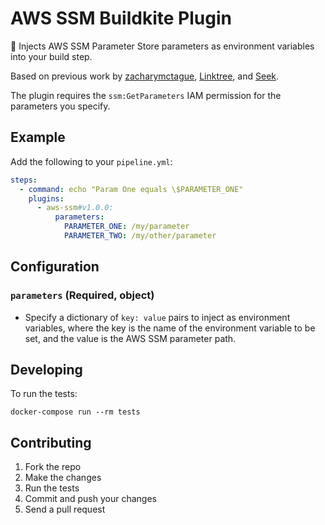 # AWS SSM Buildkite Plugin

🔑 Injects AWS SSM Parameter Store parameters as environment variables into your build step.

Based on previous work by [zacharymctague](https://github.com/zacharymctague/aws-ssm-buildkite-plugin), [Linktree](https://github.com/blstrco/aws-sm-buildkite-plugin), and [Seek](https://github.com/seek-oss/aws-sm-buildkite-plugin).

The plugin requires the `ssm:GetParameters` IAM permission for the parameters you specify.

## Example

Add the following to your `pipeline.yml`:

```yml
steps:
  - command: echo "Param One equals \$PARAMETER_ONE"
    plugins:
      - aws-ssm#v1.0.0:
          parameters:
            PARAMETER_ONE: /my/parameter
            PARAMETER_TWO: /my/other/parameter
```

## Configuration

### `parameters` (Required, object)

- Specify a dictionary of `key: value` pairs to inject as environment variables, where the key is the name of the
  environment variable to be set, and the value is the AWS SSM parameter path.

## Developing

To run the tests:

```shell
docker-compose run --rm tests
```

## Contributing

1. Fork the repo
2. Make the changes
3. Run the tests
4. Commit and push your changes
5. Send a pull request
